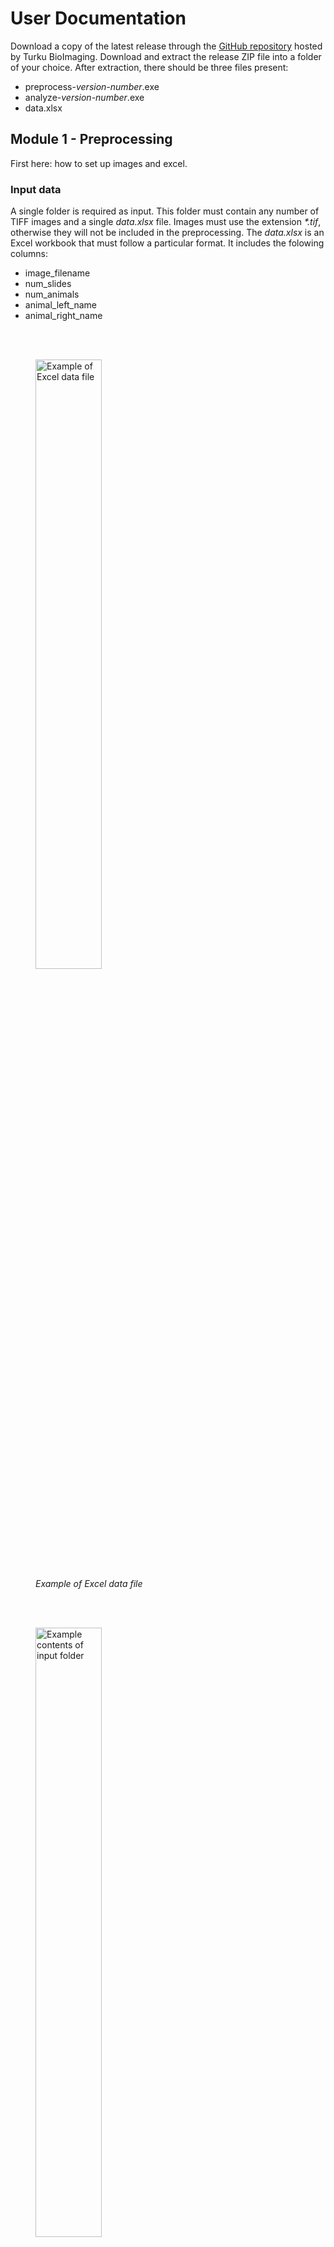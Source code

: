 # User Documentation

Download a copy of the latest release through the [GitHub repository](https://github.com/Turku-BioImaging/mouse-brain-alignment-tool/releases) hosted by Turku BioImaging. Download and extract the release ZIP file into a folder of your choice. After extraction, there should be three files present:

- preprocess-_version-number_.exe
- analyze-_version-number_.exe
- data.xlsx

## Module 1 - Preprocessing

First here: how to set up images and excel.

### Input data

A single folder is required as input. This folder must contain any number of TIFF images and a single _data.xlsx_ file. Images must use the extension _\*.tif_, otherwise they will not be included in the preprocessing. The _data.xlsx_ is an Excel workbook that must follow a particular format. It includes the folowing columns:

- image_filename
- num_slides
- num_animals
- animal_left_name
- animal_right_name

<br/><br/>

<figure>
  <img src="./assets/docs/screenshot-102249.png" alt="Example of Excel data file" style="width: 50%; height: auto;">
  <figcaption><em>Example of Excel data file</em></figcaption>
</figure>
  
<br/><br/>
<figure>
  <img src="./assets/docs/screenshot-102625.png" alt="Example contents of input folder" style="width: 50%; height: auto;">
  <figcaption><em>Example contents of input folder</em></figcaption>
</figure>
  
<br/><br/>
For every image, if the column *num_animals* has a value of _1_, then the columns *animal_left_name* and *animal_right_name* must be blank. If the column *num_animals* has a value of _2_, then the preprocessing tool assumes a column of slides in the input images to be from the same animal (see image below). A copy of the Excel template is located [here](excel_template.xlsx).

<br/><br/>

<figure>
  <img src="./assets/docs/example_dataset_layout.png" alt="How the tool differentiates between animals" style="width: 20%; height: auto;">
  <figcaption><em>How the tool differentiates between animals</em></figcaption>
</figure>

### Expected output

### Usage

Double-click on **preprocess-0.2.2.exe** to open the preprocessing interface (this can take up to a minute). After the preprocess window is open, select the source directory (the folder containing images and the prepared Excel sheet _data.xlsx_). Select the output directory, as where do you wish the preprocessed data to be saved to. Click run to start the preprocess.  
**IMPORTANT:** The Excel document should not be open while the preprocess app is running!

---

<img style="width: 320px; height: auto;" alt="preprocess_gui" src="./assets/docs/screenshot-preprocess.png">

Select the directory where your images and data.xls file are. Select the folder where you want the preprocessed images to appear as output directory.
Depending on data size, the preprocess can take longer time. Process can be tracked from running log, where all processed images will be marked, as well as the completion of preprocessing.
In the output folder, there will be a separate folder for each image, with a name corresponding to image_filename. The folder will contain separate subfolders for each animal in the image. These subfolders will contain sections folder, the tiff folder that contains original .tif file as well as QC folder. Sections folder contains all the sections of the brain as separate .tif files, while QC (quality control) folder contains a PDF document with raw image, rotated slices and documented slices.

## Module 2 - Analysis

This module provides a graphical interface where preprocessed ARG brain sections can be matched to anatomical atlas sections and their intensity analyzed. Regions-of-interest (ROIs) pertaining to specific brain regions from the anatomical atlas can be manually registered to fit the ARG image. Average intensities of individual ROIs can then be measured and saved in a data file.

There is no need for the user to analyze all image sections. Analyzed data is stored in a CSV data file that is automatically reloaded whenever the app is opened.

### Input data

This module accepts input data generated from _Module 1 - Preprocessing_. A single folder named _sections_ must be selected containing TIFF section images. Alternatively, the user can, within the _sections_ folder, create subfolders where section TIFFs can be copied. These subfolders can be loaded invidividually into the app. NB! Choosing a higher level folder than the _sections_ will result in an error message and the analysis module crashing, forcing the user to restart the module.

<img src="./assets/docs/screenshot-input-data.png" style="width: 500px; height: auto;"></img>  
_Example contents of sections folder used as input._

### Expected output

### Usage

<img src="./assets/docs/screenshot-module-analysis.png" alt="Module 2 data selection interface" style="width: 320px; height: auto;"></img>  
_Module 2 data selection interface_

Select a _sections_ folder to be analyzed and click _Continue_ to open the image analysis graphical user interface. The module will automatically open the original source image with a box for analyzing background signal level. This is done simply by moving the box to an area without signal from a sample and clicking _Calculate background_ on the right upper corner. The background signal value appears in the box under the button. The size and shape of the box for setting the background is freely adjustable.
After the background is set click _Start alignment_ to start matching ROIs to individual brain slices. The background signal is automatically deducted from the analyzed ROIs in the results-file. NB! The background signal value is not recorded on the results-file.

<br/><br/>

<figure>
  <img src="./assets/docs/setting_background.png" alt="Module 2 Image analysis interface for setting background" style="width: 50%; height: auto;">
  <figcaption><em>Module 2 Image analysis interface for setting background</em></figcaption>
</figure>

<br/><br/>
Next the sectioned sample brain slice image, ROI map and anatomical reference image are all displayed side by side. Using the slider at the bottom the user can toggle through the reference images and choose the best match for the sample brain slice. A reference image from the middle of the brain is displayed by default. Once the corresponding anatomical reference image for the sample brain slice image has been found, the ROIs are overlayed by clicking _Add ROIs / Reset_.

<br/><br/>

<figure>
  <img src="./assets/docs/matching_ROI.png" alt="Matching ROIs / anatomical reference with the sample slice" style="width: 50%; height: auto;">
  <figcaption><em>Matching ROIs / anatomical reference with the sample slice</em></figcaption>
</figure>

<br/><br/>
The user can now move the ROIs to better match the sample. Using the layer control options on the upper left of the window, the ROIs can be freely moved (_Select shapes_, drag with mouse) and adjusted (_Select vertices_, drag blue dots with mouse). Unnecessary ROIs can be hidden using the controls on the right or deleted alltogether. Clicking _Add ROIs / Reset_ will reset all the ROIs back to the original position from the anatomical reference. Clicking _Brain atlas_ will bring the user back to the anatomical reference image selection. After the user is satisfied with the ROI matching, clicking _Analyze rois_ will upload results to a cvs-file in the subject folder (where the sections-folder is). A checkmark will appear in the bottom box on the right to indicate that the slice has been previously analyzed. The checkmarks will appear for slices that are already analyzed even if the module is closed and reopened: if the sample slice is re-analyzed, the previous data will be overwritten.

<br/><br/>

<figure>
  <img src="./assets/docs/moving_ROI.png" alt="Manually finetuning ROI matching for analysis" style="width: 50%; height: auto;">
  <figcaption><em>Manually finetuning ROI matching for analysis</em></figcaption>
</figure>

<br/><br/>
